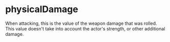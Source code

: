 # physicalDamage

When attacking, this is the value of the weapon damage that was rolled. This value doesn't take into account the actor's strength, or other additional damage.
